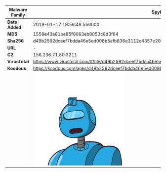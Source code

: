 | Malware Family | SpyNote                                                      |
| -------------- | ------------------------------------------------------------ |
| **Date Added** | 2019-01-17 19:56:48.550000                                                   |
| **MD5**        | 1559e43a81be85f0063eb0053c8d3f84                             |
| **Sha256**     | d49b2592dceef7bdda46e5ed008b5afb836e3112c4357c20f1f9941a14ff0f79 |
| **URL**        | -                                                            |
| **C2**         | 156.236.71.80:3211 |
| **VirusTotal** | https://www.virustotal.com/#/file/d49b2592dceef7bdda46e5ed008b5afb836e3112c4357c20f1f9941a14ff0f79/detection |
| **Koodous**    | https://koodous.com/apks/d49b2592dceef7bdda46e5ed008b5afb836e3112c4357c20f1f9941a14ff0f79 |
|                | ![](../assets/d49b2592dceef7bdda46e5ed008b5afb836e3112c4357c20f1f9941a14ff0f79.png) |